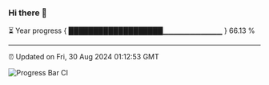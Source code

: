 ### Hi there 👋

⏳ Year progress { ███████████████████▁▁▁▁▁▁▁▁▁▁▁ } 66.13 %

---

⏰ Updated on Fri, 30 Aug 2024 01:12:53 GMT

![Progress Bar CI](https://github.com/liununu/liununu/workflows/Progress%20Bar%20CI/badge.svg)
